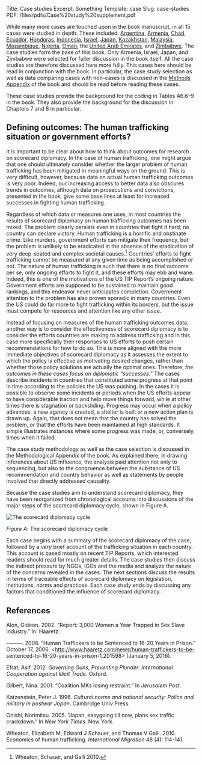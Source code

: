 Title: Case studies
Excerpt: Something
Template: case
Slug: case-studies
PDF: /files/pdfs/Case%20study%20supplement.pdf


While many more cases are touched upon in the book manuscript, in all 15 cases were studied in depth. These included: [Argentina](/case-studies/argentina/), [Armenia](/case-studies/armenia/), [Chad](/case-studies/chad/), [Ecuador](/case-studies/chad/), [Honduras](/case-studies/honduras/), [Indonesia](/case-studies/indonesia/), [Israel](/case-studies/israel/), [Japan](/case-studies/japan/), [Kazakhstan](/case-studies/kazakhstan/), [Malaysia](/case-studies/malaysia/), [Mozambique](/case-studies/mozambique/), [Nigeria](/case-studies/nigeria/), [Oman](/case-studies/oman/), the [United Arab Emirates](/case-studies/united-arab-emirates/), and [Zimbabwe](/case-studies/zimbabwe/). The case studies form the base of this book. Only Armenia, Israel, Japan, and Zimbabwe were selected for fuller discussion in the book itself. All the case studies are therefore discussed here more fully. This cases here should be read in conjunction with the book. In particular, the case study selection as well as data comparing cases with non-cases is discussed in the [Methods Appendix](/case-studies/case-selection/) of the book and should be read before reading these cases.

These case studies provide the background for the coding in Tables A6.6–9 in the book. They also provide the background for the discussion in Chapters 7 and 8 in particular.

## Defining outcomes: The human trafficking situation or government efforts?

It is important to be clear about how to think about outcomes for research on
scorecard diplomacy. In the case of human trafficking, one might argue that one
should ultimately consider whether the larger problem of human trafficking has
been mitigated in meaningful ways on the ground. This is very difficult,
however, because data on actual human trafficking outcomes is very poor.
Indeed, our increasing access to better data also obscures trends in outcomes,
although data on prosecutions and convictions, presented in the book, give some
base lines at least for increased successes in fighting human trafficking.

Regardless of which data or measures one uses, in most countries the results of
scorecard diplomacy on human trafficking outcomes has been mixed. The problem
clearly persists even in countries that fight it hard; no country can declare
victory. Human trafficking is a horrific and obstinate crime. Like murders,
government efforts can mitigate their frequency, but the problem is unlikely to
be eradicated in the absence of the eradication of very deep-seated and complex
societal causes.[^1] Countries’ efforts to fight trafficking cannot be measured
at any given time as being accomplished or not. The nature of human trafficking
is such that there is no final outcome per se, only ongoing efforts to fight
it, and these efforts may ebb and wane. Indeed, this is one of the motivations
of the US TIP Report’s ongoing nature. Government efforts are supposed to be
sustained to maintain good rankings, and this endeavor never anticipates
completion. Government attention to the problem has also proven sporadic in
many countries. Even the US could do far more to fight trafficking within its
borders, but the issue must compete for resources and attention like any other
issue.

Instead of focusing on measures of the human trafficking outcomes data, another
way is to consider the effectiveness of scorecard diplomacy is to consider the
efforts countries are making to address trafficking and in this case more
specifically their responses to US efforts to push certain recommendations for
how to do so. This is more aligned with the more immediate objectives of
scorecard diplomacy as it assesses the extent to which the policy is effective
as motivating desired changes, rather than whether those policy solutions are
actually the optimal ones. Therefore, *the outcomes in these cases focus on
diplomatic “successes.”* The cases describe incidents in countries that
constituted some progress at that point in time according to the policies the
US was pushing. In the cases it is possible to observe some incidents or
periods when the US efforts appear to have considerable traction and help move
things forward, while at other times there is stagnation or backsliding.
Progress may occur when a policy advances, a new agency is created, a shelter
is built or a new action plan is drawn up. Again, that does not mean that the
country has solved the problem, or that the efforts have been maintained at
high standards. It simple illustrates instances where some progress was made,
or, conversely, times when it failed.

The case study methodology as well as the case selection is discussed in the
Methodological Appendix of the book. As explained there, in drawing inferences
about US influence, the analysis paid attention not only to sequencing, but
also to the congruence between the substance of US recommendation and country
behavior as well as statements by people involved that directly addressed
causality.

Because the case studies aim to understand scorecard diplomacy, they have been
reorganized from chronological accounts into discussions of the major steps of
the scorecard diplomacy cycle, shown in Figure A.

![The scorecard diplomacy cycle](/files/images/scorecard_diplomacy_cycle.png)

<div class="well"><em>Figure A</em>: The scorecard diplomacy cycle</div>

Each case begins with a summary of the scorecard diplomacy of the case,
followed by a *very* brief account of the trafficking situation in each
country. This account is based mostly on recent TIP Reports, which interested
readers should read for much greater details. The case studies then discuss the
indirect pressure by NGOs, IGOs and the media and analyze the nature of the
concerns revealed in the cases. The next sections discuss the results in terms
of traceable effects of scorecard diplomacy on legislation, institutions, norms
and practices. Each case study ends by discussing any factors that conditioned
the influence of scorecard diplomacy.

## References

Alon, Gideon. 2002. “Report: 3,000 Women a Year Trapped in Sex Slave Industry.”
In: Haaretz.

———. 2006. “Human Traffickers to be Sentenced to 16-20 Years in Prison.”
October 17, 2006. <http://www.haaretz.com/news/human-traffickers-to-be-
sentenced-to-16-20-years-in-prison-1.201598> (January 5, 2016).

Efrat, Asif. 2012. *Governing Guns, Preventing Plunder: International
Cooperation against Illicit Trade*. Oxford.

Gilbert, Nina. 2001. “Coalition MKs losing restraint.” In *Jerusalem Post*.

Katzenstein, Peter J. 1996. *Cultural norms and national security: Police and
military in postwar Japan*. Cambridge Univ Press.

Onishi, Norimitsu. 2005. “Japan, easygoing till now, plans sex traffic
crackdown.” In *New York Times*. New York.

Wheaton, Elizabeth M, Edward J Schauer, and Thomas V Galli. 2010. Economics of
human trafficking. *International Migration* 48 (4): 114-141.


[^1]: Wheaton, Schauer, and Galli 2010.
